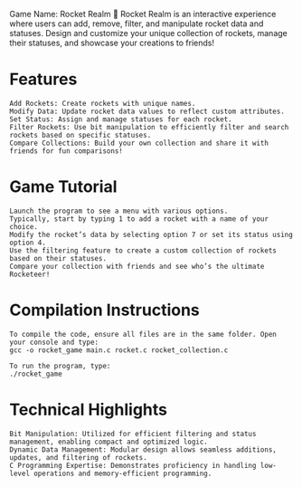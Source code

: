 Game Name: Rocket Realm 🚀
Rocket Realm is an interactive experience where users can add, remove, filter, and manipulate rocket data and statuses. Design and customize your unique collection of rockets, manage their statuses, and showcase your creations to friends!


# Features
    Add Rockets: Create rockets with unique names.
    Modify Data: Update rocket data values to reflect custom attributes.
    Set Status: Assign and manage statuses for each rocket.
    Filter Rockets: Use bit manipulation to efficiently filter and search rockets based on specific statuses.
    Compare Collections: Build your own collection and share it with friends for fun comparisons!

# Game Tutorial
    Launch the program to see a menu with various options.
    Typically, start by typing 1 to add a rocket with a name of your choice.
    Modify the rocket’s data by selecting option 7 or set its status using option 4.
    Use the filtering feature to create a custom collection of rockets based on their statuses.
    Compare your collection with friends and see who’s the ultimate Rocketeer!

# Compilation Instructions
    To compile the code, ensure all files are in the same folder. Open your console and type:
    gcc -o rocket_game main.c rocket.c rocket_collection.c
    
    To run the program, type:
    ./rocket_game

# Technical Highlights
    Bit Manipulation: Utilized for efficient filtering and status management, enabling compact and optimized logic.
    Dynamic Data Management: Modular design allows seamless additions, updates, and filtering of rockets.
    C Programming Expertise: Demonstrates proficiency in handling low-level operations and memory-efficient programming.
